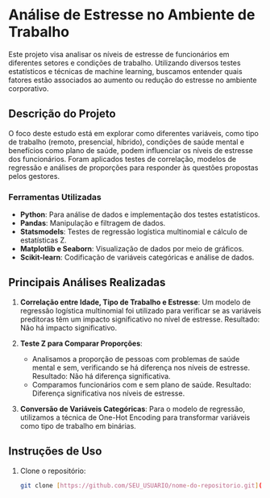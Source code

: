 # Análise de Estresse no Ambiente de Trabalho

Este projeto visa analisar os níveis de estresse de funcionários em diferentes setores e condições de trabalho. Utilizando diversos testes estatísticos e técnicas de machine learning, buscamos entender quais fatores estão associados ao aumento ou redução do estresse no ambiente corporativo.

## Descrição do Projeto

O foco deste estudo está em explorar como diferentes variáveis, como tipo de trabalho (remoto, presencial, híbrido), condições de saúde mental e benefícios como plano de saúde, podem influenciar os níveis de estresse dos funcionários. Foram aplicados testes de correlação, modelos de regressão e análises de proporções para responder às questões propostas pelos gestores.

### Ferramentas Utilizadas

- **Python**: Para análise de dados e implementação dos testes estatísticos.
- **Pandas**: Manipulação e filtragem de dados.
- **Statsmodels**: Testes de regressão logística multinomial e cálculo de estatísticas Z.
- **Matplotlib e Seaborn**: Visualização de dados por meio de gráficos.
- **Scikit-learn**: Codificação de variáveis categóricas e análise de dados.

## Principais Análises Realizadas

1. **Correlação entre Idade, Tipo de Trabalho e Estresse**: Um modelo de regressão logística multinomial foi utilizado para verificar se as variáveis preditoras têm um impacto significativo no nível de estresse. Resultado: Não há impacto significativo.

2. **Teste Z para Comparar Proporções**: 
   - Analisamos a proporção de pessoas com problemas de saúde mental e sem, verificando se há diferença nos níveis de estresse. Resultado: Não há diferença significativa.
   - Comparamos funcionários com e sem plano de saúde. Resultado: Diferença significativa nos níveis de estresse.

3. **Conversão de Variáveis Categóricas**: Para o modelo de regressão, utilizamos a técnica de One-Hot Encoding para transformar variáveis como tipo de trabalho em binárias.

## Instruções de Uso

1. Clone o repositório:
   ```bash
   git clone [https://github.com/SEU_USUARIO/nome-do-repositorio.git](https://github.com/BrunoMeloSlv/Trabalho-remoto-e-sa-de-mental)
   
